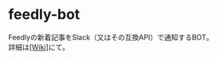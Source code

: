 # feedly-bot

Feedlyの新着記事をSlack（又はその互換API）で通知するBOT。  
詳細は[[Wiki]](https://github.com/pooza/feedly-bot/wiki)にて。
